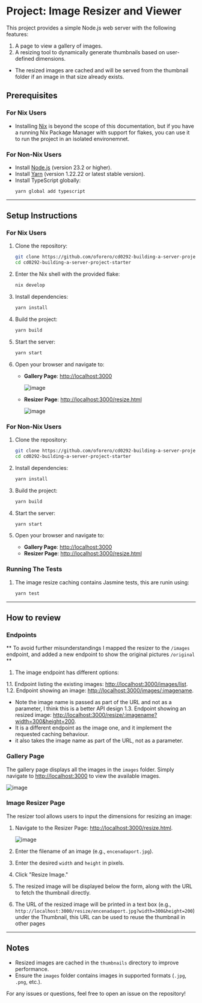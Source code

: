 # Project: Image Resizer and Viewer

This project provides a simple Node.js web server with the following features:

1. A page to view a gallery of images.
2. A resizing tool to dynamically generate thumbnails based on user-defined dimensions.
  - The resized images are cached and will be served from the thumbnail folder if an image
     in that size already exists.

## Prerequisites

### For Nix Users
- Installing [Nix](https://nixos.org/download.html) is beyond the scope of this documentation,
  but if you have a running Nix Package Manager with support for flakes, you can use it to run
  the project in an isolated environemnet.

### For Non-Nix Users
- Install [Node.js](https://nodejs.org/) (version 23.2 or higher).
- Install [Yarn](https://yarnpkg.com/) (version 1.22.22 or latest stable version).
- Install TypeScript globally:
  ```bash
  yarn global add typescript
  ```

---

## Setup Instructions

### For Nix Users
1. Clone the repository:
   ```bash
   git clone https://github.com/oforero/cd0292-building-a-server-project-starter.git
   cd cd0292-building-a-server-project-starter
   ```

2. Enter the Nix shell with the provided flake:
   ```bash
   nix develop
   ```

3. Install dependencies:
   ```bash
   yarn install
   ```

4. Build the project:
   ```bash
   yarn build
   ```

5. Start the server:
   ```bash
   yarn start
   ```

6. Open your browser and navigate to:
   - **Gallery Page**: [http://localhost:3000](http://localhost:3000)

      ![image](udacity-typescript-image-project-screenshot-1.jpg)

   - **Resizer Page**: [http://localhost:3000/resize.html](http://localhost:3000/resize.html)

      ![image](udacity-typescript-image-project-screenshot-2.jpg)

### For Non-Nix Users

1. Clone the repository:
   ```bash
   git clone https://github.com/oforero/cd0292-building-a-server-project-starter.git
   cd cd0292-building-a-server-project-starter
   ```

2. Install dependencies:
   ```bash
   yarn install
   ```

3. Build the project:
   ```bash
   yarn build
   ```

4. Start the server:
   ```bash
   yarn start
   ```

5. Open your browser and navigate to:
   - **Gallery Page**: [http://localhost:3000](http://localhost:3000)
   - **Resizer Page**: [http://localhost:3000/resize.html](http://localhost:3000/resize.html)

### Running The Tests

1. The image resize caching contains Jasmine tests, this are runin using:

   ```bash
   yarn test
   ```

---

## How to review

### Endpoints

** To avoid further misunderstandings I mapped the resizer to the `/images` endpoint,
   and added a new endpoint to show the original pictures `/original`  **
1. The image endpoint has different options:

1.1. Endpoint listing the existing images: [http://localhost:3000/images/list](http://localhost:3000/images/list).
1.2. Endpoint showing an image: [http://localhost:3000/images/:imagename](http://localhost:3000/images/:imagename).
  - Note the image name is passed as part of the URL and not as a parameter, I think this is a better API design
1.3. Endpoint showing an resized image: [http://localhost:3000/resize/:imagename?width=300&height=200](http://localhost:3000/images/:imagename?width=300&height=200).
  - It is a different endpoint as the image one, and it implement the requested caching behaviour.
  - it also takes the image name as part of the URL, not as a parameter.

### **Gallery Page**
The gallery page displays all the images in the `images` folder. Simply navigate to [http://localhost:3000](http://localhost:3000) to view the available images.

  ![image](udacity-typescript-image-project-screenshot-1.jpg)

### **Image Resizer Page**
The resizer tool allows users to input the dimensions for resizing an image:

1. Navigate to the Resizer Page: [http://localhost:3000/resize.html](http://localhost:3000/resize.html).

    ![image](udacity-typescript-image-project-screenshot-2.jpg)

2. Enter the filename of an image (e.g., `encenadaport.jpg`).
3. Enter the desired `width` and `height` in pixels.
4. Click "Resize Image."
5. The resized image will be displayed below the form, along with the URL to fetch the thumbnail directly.
6. The URL of the resized image will be printed in a text box (e.g., `http://localhost:3000/resize/encenadaport.jpg?width=300&height=200`) under the Thumbnail,
   this URL can be used to reuse the thumbnail in other pages


---

## Notes
- Resized images are cached in the `thumbnails` directory to improve performance.
- Ensure the `images` folder contains images in supported formats (`.jpg`, `.png`, etc.).

For any issues or questions, feel free to open an issue on the repository!
